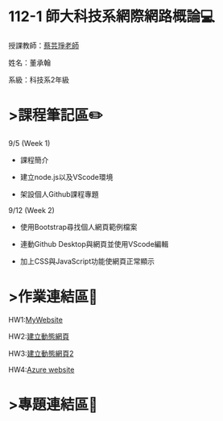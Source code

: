 # 112-1 師大科技系網際網路概論:computer:
授課教師：[蔡芸琤老師](https://github.com/pecu)

姓名：董承翰

系級：科技系2年級
# >課程筆記區:pencil2:

9/5 (Week 1)
- 課程簡介

- 建立node.js以及VScode環境

- 架設個人Github課程專題

  
9/12 (Week 2)
- 使用Bootstrap尋找個人網頁範例檔案

- 連動Github Desktop與網頁並使用VScode編輯

- 加上CSS與JavaScript功能使網頁正常顯示
# >作業連結區:scroll:

HW1:[MyWebsite](https://chenhan0301.github.io/Myweb/)

HW2:[建立動態網頁](https://youtu.be/SoDnqAQMzNw)

HW3:[建立動態網頁2](https://youtu.be/C3uOUTJyo-c)

HW4:[Azure website](https://youtu.be/C3uOUTJyo-c)
# >專題連結區:page_with_curl:


